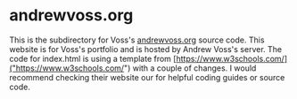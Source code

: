 # andrewvoss.org

This is the subdirectory for Voss's [andrewvoss.org](http://andrewvoss.org)
source code. This website is for Voss's portfolio and is hosted by
Andrew Voss's server. The code for index.html is using a template from
[https://www.w3schools.com/]("https://www.w3schools.com/")
with a couple of changes. I would recommend checking their
website our for helpful coding guides or source code.
